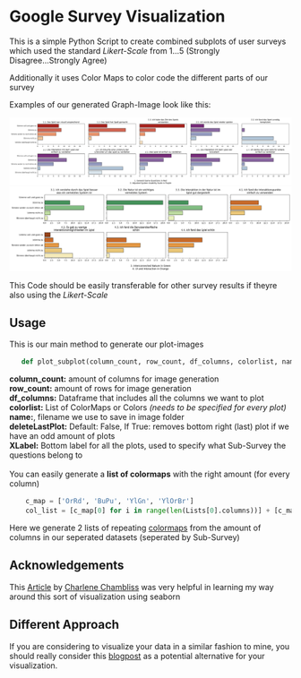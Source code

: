 # Google Survey Visualization

This is a simple Python Script to create combined subplots of user surveys which used the standard *Likert-Scale* from 1...5 (Strongly  Disagree...Strongly Agree)

Additionally it uses Color Maps to color code the different parts of our survey

Examples of our generated Graph-Image look like this:

<p align=center>
    <a href="./README.md">
        <img src="./images/Plot1_tight.png" alt="Image showing several survey charts, some colored green and some colored orange"/>
    </a>
    <a href="./README.md">
        <img src="./images/Plot2_tight.png" alt="Image showing several survey charts, some colored green and some colored orange"/>
    </a>
    <br>

</p>

This Code should be easily transferable for other survey results if theyre also using the *Likert-Scale*

## Usage

This is our main method to generate our plot-images
```python
   def plot_subplot(column_count, row_count, df_columns, colorlist, name, deleteLastPlot=False, XLabel=''):
```

**column_count:** amount of columns for image generation<br>
**row_count:** amount of rows for image generation<br>
**df_columns:** Dataframe that includes all the columns we want to plot<br>
**colorlist:** List of ColorMaps or Colors *(needs to be specified for every plot)*<br>
**name:**, filename we use to save in image folder<br>
**deleteLastPlot:** Default: False, If True: removes bottom right (last) plot if we have an odd amount of plots<br>
**XLabel:** Bottom label for all the plots, used to specify what Sub-Survey the questions belong to<br><br>
You can easily generate a **list of colormaps** with the right amount (for every column)
```python
    c_map = ['OrRd', 'BuPu', 'YlGn', 'YlOrBr']
    col_list = [c_map[0] for i in range(len(Lists[0].columns))] + [c_map[1] for i in range(len(Lists[1].columns))]
```
Here we generate 2 lists of repeating [colormaps](https://matplotlib.org/stable/tutorials/colors/colormaps.html) from the amount of columns in our seperated datasets (seperated by Sub-Survey)

## Acknowledgements

This [Article](https://towardsdatascience.com/cleaning-analyzing-and-visualizing-survey-data-in-python-42747a13c713) by [Charlene Chambliss](https://medium.com/@blissfulchar) was very helpful in learning my way around this sort of visualization using seaborn

## Different Approach
If you are considering to visualize your data in a similar fashion to mine, you should really consider this [blogpost](https://medium.com/orikami-blog/behind-the-screens-likert-scale-visualization-368557ad72d1) as a potential alternative for your visualization.
